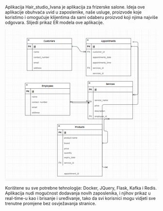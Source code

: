 Aplikacija Hair_studio_Ivana je aplikacija za frizerske salone. Ideja ove aplikacije obuhvaća uvid u zaposlenike, naše usluge, proizvode koje koristimo i omogućuje klijentima da sami odaberu proizvod koji njima najviše odgovara. Slijedi prikaz ER modela ove aplikacije.



![ERD](ermodel.png)

Korištene su sve potrebne tehnologije: Docker, JQuery, Flask, Kafka i Redis.
Aplikacija nudi mogućnost dodavanja novih zaposlenika, i njihov prikaz u real-time-u kao i brisanje i uređivanje, tako da svi korisnici mogu vidjeti sve trenutne promjene bez osvježavanja stranice.
